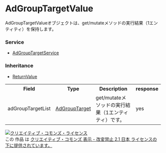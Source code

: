# AdGroupTargetValue
AdGroupTargetValueオブジェクトは、get/mutateメソッドの実行結果（1エンティティ）を保持します。
 
### Service
+ [AdGroupTargetService](../services/AdGroupTargetService.md)

### Inheritance
+ [ReturnValue](./ReturnValue.md)
 
<table>
 <tr>
  <th>Field</th>
  <th>Type</th>
  <th>Description</th>
  <th>response</th>
 </tr>
 <tr>
  <td>adGroupTargetList</td>
  <td><a href="./AdGroupTarget.md">AdGroupTarget</a></td>
  <td>get/mutateメソッドの実行結果（1エンティティ）です。</td>
  <td>yes</td>
 </tr>
 </table>
  
<a rel="license" href="http://creativecommons.org/licenses/by-nd/2.1/jp/"><img alt="クリエイティブ・コモンズ・ライセンス" style="border-width:0" src="https://i.creativecommons.org/l/by-nd/2.1/jp/88x31.png" /></a><br />この 作品 は <a rel="license" href="http://creativecommons.org/licenses/by-nd/2.1/jp/">クリエイティブ・コモンズ 表示 - 改変禁止 2.1 日本 ライセンスの下に提供されています。</a>
